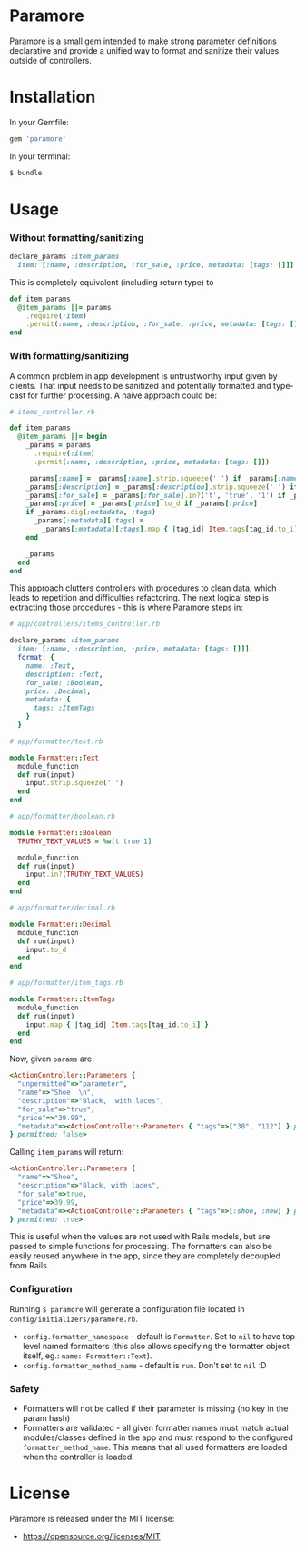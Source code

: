 # Paramore

Paramore is a small gem intended to make strong parameter definitions declarative
and provide a unified way to format and sanitize their values outside of controllers.

# Installation


In your Gemfile:
```ruby
gem 'paramore'
```

In your terminal:
```sh
$ bundle
```

# Usage

<h3>Without formatting/sanitizing</h3>

```ruby
declare_params :item_params
  item: [:name, :description, :for_sale, :price, metadata: [tags: []]]
```

This is completely equivalent (including return type) to

```ruby
def item_params
  @item_params ||= params
    .require(:item)
    .permit(:name, :description, :for_sale, :price, metadata: [tags: []])
end
```

<h3>With formatting/sanitizing</h3>

A common problem in app development is untrustworthy input given by clients.
That input needs to be sanitized and potentially formatted and type-cast for further processing.
A naive approach could be:

```ruby
# items_controller.rb

def item_params
  @item_params ||= begin
    _params = params
      .require(:item)
      .permit(:name, :description, :price, metadata: [tags: []])

    _params[:name] = _params[:name].strip.squeeze(' ') if _params[:name]
    _params[:description] = _params[:description].strip.squeeze(' ') if _params[:description]
    _params[:for_sale] = _params[:for_sale].in?('t', 'true', '1') if _params[:for_sale]
    _params[:price] = _params[:price].to_d if _params[:price]
    if _params.dig(:metadata, :tags)
      _params[:metadata][:tags] =
        _params[:metadata][:tags].map { |tag_id| Item.tags[tag_id.to_i] }
    end

    _params
  end
end
```

This approach clutters controllers with procedures to clean data, which leads to repetition and difficulties refactoring.
The next logical step is extracting those procedures - this is where Paramore steps in:

```ruby
# app/controllers/items_controller.rb

declare_params :item_params
  item: [:name, :description, :price, metadata: [tags: []]],
  format: {
    name: :Text,
    description: :Text,
    for_sale: :Boolean,
    price: :Decimal,
    metadata: {
      tags: :ItemTags
    }
  }
```

```ruby
# app/formatter/text.rb

module Formatter::Text
  module_function
  def run(input)
    input.strip.squeeze(' ')
  end
end
```
```ruby
# app/formatter/boolean.rb

module Formatter::Boolean
  TRUTHY_TEXT_VALUES = %w[t true 1]

  module_function
  def run(input)
    input.in?(TRUTHY_TEXT_VALUES)
  end
end
```
```ruby
# app/formatter/decimal.rb

module Formatter::Decimal
  module_function
  def run(input)
    input.to_d
  end
end
```
```ruby
# app/formatter/item_tags.rb

module Formatter::ItemTags
  module_function
  def run(input)
    input.map { |tag_id| Item.tags[tag_id.to_i] }
  end
end
```


Now, given `params` are:
```ruby
<ActionController::Parameters {
  "unpermitted"=>"parameter",
  "name"=>"Shoe  \n",
  "description"=>"Black,  with laces",
  "for_sale"=>"true",
  "price"=>"39.99",
  "metadata"=><ActionController::Parameters { "tags"=>["38", "112"] } permitted: false>
} permitted: false>
```
Calling `item_params` will return:
```ruby
<ActionController::Parameters {
  "name"=>"Shoe",
  "description"=>"Black, with laces",
  "for_sale"=>true,
  "price"=>39.99,
  "metadata"=><ActionController::Parameters { "tags"=>[:shoe, :new] } permitted: true>
} permitted: true>
```

This is useful when the values are not used with Rails models, but are passed to simple functions for processing.
The formatters can also be easily reused anywhere in the app,
since they are completely decoupled from Rails.

<h3>Configuration</h3>

Running `$ paramore` will generate a configuration file located in `config/initializers/paramore.rb`.
- `config.formatter_namespace` - default is `Formatter`. Set to `nil` to have top level named formatters
  (this also allows specifying the formatter object itself, eg.: `name: Formatter::Text`).
- `config.formatter_method_name` - default is `run`. Don't set to `nil` :D

<h3>Safety</h3>

  - Formatters will not be called if their parameter is missing (no key in the param hash)
  - Formatters are validated - all given formatter names must match actual modules/classes defined in the app
    and must respond to the configured `formatter_method_name`.
    This means that all used formatters are loaded when the controller is loaded.

# License

Paramore is released under the MIT license:

* https://opensource.org/licenses/MIT
